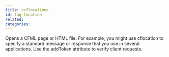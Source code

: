 ```yaml
---
title: <cflocation>
id: tag-location
related:
categories:
---
```


Opens a CFML page or HTML file. For example, you might use cflocation to specify a standard
  message or response that you use in several applications. Use the addToken attribute to verify
  client requests.